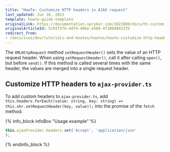 ```yaml
---
title: "HowTo: Customize HTTP headers in AJAX request"
last_updated: Jun 16, 2021
template: howto-guide-template
originalLink: https://documentation.spryker.com/2021080/docs/ht-customize-http-headers-in-ajax-request
originalArticleId: 5c93f57b-4df4-40be-a588-4f288d94137b
redirect_from:
- /docs/scos/dev/tutorials-and-howtos/howtos/howto-customize-http-headers-in-ajax-request.html
---
```


The `XMLHttpRequest` method `setRequestHeader()` sets the value of an HTTP request header. When using `setRequestHeader()`, call it after calling `open()`, but before `send()`. If this method is called several times with the same header, the values are merged into a single request header.

## Customize HTTP headers to `ajax-provider.ts`

To add custom headers to `ajax-provider.ts`, add `this.headers.forEach((value: string, key: string) => this.xhr.setRequestHeader(key, value));` into the promise of the `fetch` method.

{% info_block infoBox "Usage example" %}

```ts
this.ajaxProvider.headers.set('Accept', 'application/json'
);.
```

{% endinfo_block %}
